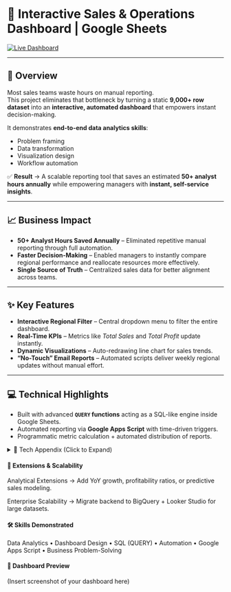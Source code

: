 # 🚀 Interactive Sales & Operations Dashboard | Google Sheets

[![Live Dashboard](https://img.shields.io/badge/🔗-Live%20Dashboard-blue)](your-shareable-google-sheet-link-goes-here)

---

## 📌 Overview
Most sales teams waste hours on manual reporting.  
This project eliminates that bottleneck by turning a static **9,000+ row dataset** into an **interactive, automated dashboard** that empowers instant decision-making.  

It demonstrates **end-to-end data analytics skills**:  
- Problem framing  
- Data transformation  
- Visualization design  
- Workflow automation  

✅ **Result** → A scalable reporting tool that saves an estimated **50+ analyst hours annually** while empowering managers with **instant, self-service insights**.

---

## 📈 Business Impact
- **50+ Analyst Hours Saved Annually** – Eliminated repetitive manual reporting through full automation.  
- **Faster Decision-Making** – Enabled managers to instantly compare regional performance and reallocate resources more effectively.  
- **Single Source of Truth** – Centralized sales data for better alignment across teams.  

---

## ✨ Key Features
- **Interactive Regional Filter** – Central dropdown menu to filter the entire dashboard.  
- **Real-Time KPIs** – Metrics like *Total Sales* and *Total Profit* update instantly.  
- **Dynamic Visualizations** – Auto-redrawing line chart for sales trends.  
- **“No-Touch” Email Reports** – Automated scripts deliver weekly regional updates without manual effort.  

---

## 💻 Technical Highlights
- Built with advanced **`QUERY` functions** acting as a SQL-like engine inside Google Sheets.  
- Automated reporting via **Google Apps Script** with time-driven triggers.  
- Programmatic metric calculation + automated distribution of reports.  

<details>
<summary>📂 Tech Appendix (Click to Expand)</summary>

### QUERY Function Examples
```sql
-- Total Sales
=QUERY('Raw Data'!A:U, "SELECT SUM(R) WHERE M = '"&B1&"' LABEL SUM(R) ''")

-- Total Profit
=QUERY('Raw Data'!A:U, "SELECT SUM(U) WHERE M = '"&B1&"' LABEL SUM(U) ''")

-- Dynamic Chart Data
=QUERY('Raw Data'!A:U, "SELECT YEAR(C), SUM(R) 
 WHERE M = '"&B1&"' 
 GROUP BY YEAR(C) 
 ORDER BY YEAR(C) 
 LABEL YEAR(C) 'Year', SUM(R) 'Total Sales'")
```

### Google Apps Script for Automation
```
/**
 * Calculates total sales for the Central region 
 * and sends a summary report via email.
 */
function sendSalesReport() {
  const sheet = SpreadsheetApp.getActiveSpreadsheet().getSheetByName("Raw Data");
  const data = sheet.getDataRange().getValues();
  let centralSales = 0;

  for (let i = 1; i < data.length; i++) {
    const row = data[i];
    const region = row[12]; // Column M
    const sales = row[17];  // Column R
    if (region === "Central") {
      centralSales += sales;
    }
  }

  const recipient = "your_email@example.com";
  const subject = "Automated Weekly Sales Report: Central Region";
  const body = "This is your automated weekly report.\n\n" +
               "Total sales for the Central region are: $" + centralSales.toFixed(2);

  MailApp.sendEmail(recipient, subject, body);
}
```
</details>

#### 🔮 Extensions & Scalability
Analytical Extensions → Add YoY growth, profitability ratios, or predictive sales modeling.

Enterprise Scalability → Migrate backend to BigQuery + Looker Studio for large datasets.

#### 🛠 Skills Demonstrated

Data Analytics • Dashboard Design • SQL (QUERY) • Automation • Google Apps Script • Business Problem-Solving

#### 📸 Dashboard Preview

(Insert screenshot of your dashboard here)




